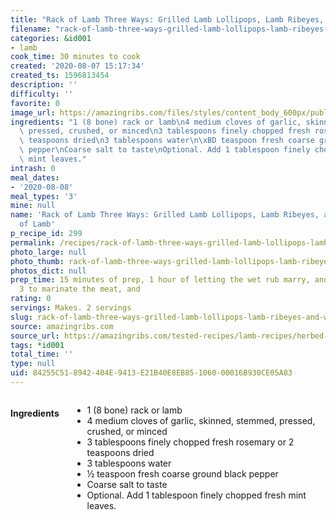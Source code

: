 ```yaml
---
title: "Rack of Lamb Three Ways: Grilled Lamb Lollipops, Lamb Ribeyes, and Whole Rack of Lamb"
filename: "rack-of-lamb-three-ways-grilled-lamb-lollipops-lamb-ribeyes-and-whole-rack-of-lamb"
categories: &id001
- lamb
cook_time: 30 minutes to cook
created: '2020-08-07 15:17:34'
created_ts: 1596813454
description: ''
difficulty: ''
favorite: 0
image_url: https://amazingribs.com/files/styles/content_body_600px/public/articles/hero/lamb-recipes/lamb-lollipops.jpg?itok=L6u2KGKu
ingredients: "1 (8 bone) rack or lamb\n4 medium cloves of garlic, skinned, stemmed,\
  \ pressed, crushed, or minced\n3 tablespoons finely chopped fresh rosemary or 2\
  \ teaspoons dried\n3 tablespoons water\n\xBD teaspoon fresh coarse ground black\
  \ pepper\nCoarse salt to taste\nOptional. Add 1 tablespoon finely chopped fresh\
  \ mint leaves."
intrash: 0
meal_dates:
- '2020-08-08'
meal_types: '3'
mine: null
name: 'Rack of Lamb Three Ways: Grilled Lamb Lollipops, Lamb Ribeyes, and Whole Rack
  of Lamb'
p_recipe_id: 299
permalink: /recipes/rack-of-lamb-three-ways-grilled-lamb-lollipops-lamb-ribeyes-and-whole-rack-of-lamb
photo_large: null
photo_thumb: rack-of-lamb-three-ways-grilled-lamb-lollipops-lamb-ribeyes-and-whole-rack-of-lamb-thumb.jpg
photos_dict: null
prep_time: 15 minutes of prep, 1 hour of letting the wet rub marry, another hour or
  3 to marinate the meat, and
rating: 0
servings: Makes. 2 servings
slug: rack-of-lamb-three-ways-grilled-lamb-lollipops-lamb-ribeyes-and-whole-rack-of-lamb
source: amazingribs.com
source_url: https://amazingribs.com/tested-recipes/lamb-recipes/herbed-rack-lamb-lollipops-recipe
tags: *id001
total_time: ''
type: null
uid: 84255C51-8942-404E-9413-E21B40E8EB85-1060-00016B930CE05A83
---
```

<div class="large-8 medium-7 columns" id="writeup">	</div><!-- #writeup -->
</div><!-- #row-one -->
<div class="row" id="row-two">	<div class="medium-4 small-5 columns" id="ingredients"><h4>Ingredients</h4><div class="box box-ingredients content"><ul>
<li>1 (8 bone) rack or lamb</li>
<li>4 medium cloves of garlic, skinned, stemmed, pressed, crushed, or minced</li>
<li>3 tablespoons finely chopped fresh rosemary or 2 teaspoons dried</li>
<li>3 tablespoons water</li>
<li>½ teaspoon fresh coarse ground black pepper</li>
<li>Coarse salt to taste</li>
<li>Optional. Add 1 tablespoon finely chopped fresh mint leaves.</li>
</ul>
</div>	</div>	<div class="medium-6 small-7 columns" id="directions">	</div>